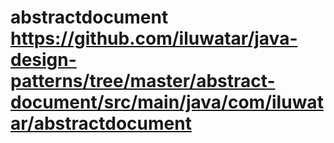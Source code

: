 # abstractdocument https://github.com/iluwatar/java-design-patterns/tree/master/abstract-document/src/main/java/com/iluwatar/abstractdocument

